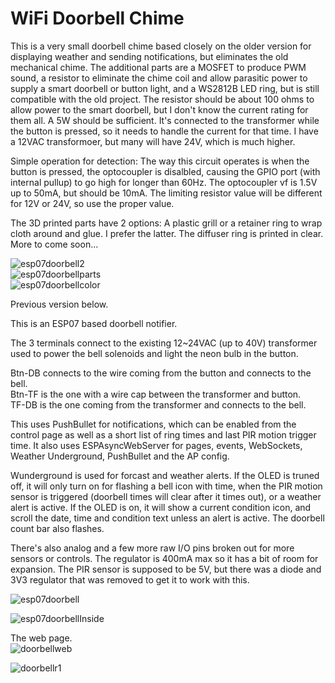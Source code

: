 # WiFi Doorbell Chime

This is a very small doorbell chime based closely on the older version for displaying weather and sending notifications, but eliminates the old mechanical chime. The additional parts are a MOSFET to produce PWM sound, a resistor to eliminate the chime coil and allow parasitic power to supply a smart doorbell or button light, and a WS2812B LED ring, but is still compatible with the old project. The resistor should be about 100 ohms to allow power to the smart doorbell, but I don't know the current rating for them all. A 5W should be sufficient. It's connected to the transformer while the button is pressed, so it needs to handle the current for that time. I have a 12VAC transformoer, but many will have 24V, which is much higher.

Simple operation for detection: The way this circuit operates is when the button is pressed, the optocoupler is disalbled, causing the GPIO port (with internal pullup) to go high for longer than 60Hz. The optocoupler vf is 1.5V up to 50mA, but should be 10mA. The limiting resistor value will be different for 12V or 24V, so use the proper value.  

The 3D printed parts have 2 options: A plastic grill or a retainer ring to wrap cloth around and glue. I prefer the latter. The diffuser ring is printed in clear.  More to come soon...   

![esp07doorbell2](http://www.curioustech.net/images/wifidoorbellchime.jpg)  
![esp07doorbellparts](http://www.curioustech.net/images/wifidbparts.jpg)  
![esp07doorbellcolor](http://www.curioustech.net/images/wifidbcolor.jpg)  


Previous version below.  

This is an ESP07 based doorbell notifier.  

The 3 terminals connect to the existing 12~24VAC (up to 40V) transformer used to power the bell solenoids and light the neon bulb in the button.  

Btn-DB connects to the wire coming from the button and connects to the bell.<br/>
Btn-TF is the one with a wire cap between the transformer and button.  <br/>
TF-DB is the one coming from the transformer and connects to the bell.<br/>

This uses PushBullet for notifications, which can be enabled from the control page as well as a short list of ring times and last PIR motion trigger time.  It also uses ESPAsyncWebServer for pages, events, WebSockets, Weather Underground, PushBullet and the AP config.  

Wunderground is used for forcast and weather alerts.  If the OLED is truned off, it will only turn on for flashing a bell icon with time, when the PIR motion sensor is triggered (doorbell times will clear after it times out), or a weather alert is active. If the OLED is on, it will show a current condition icon, and scroll the date, time and condition text unless an alert is active.  The doorbell count bar also flashes.  

There's also analog and a few more raw I/O pins broken out for more sensors or controls.  The regulator is 400mA max so it has a bit of room for expansion.  The PIR sensor is supposed to be 5V, but there was a diode and 3V3 regulator that was removed to get it to work with this.  

![esp07doorbell](http://www.curioustech.net/images/doorbell.jpg)  

![esp07doorbellInside](http://www.curioustech.net/images/db2.png)  

The web page.  
![doorbellweb](http://www.curioustech.net/images/doorbellweb2.png)  

![doorbellr1](http://www.curioustech.net/images/doorbellr1.jpg)  
